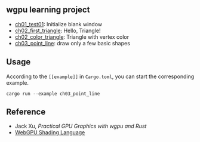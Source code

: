 ## wgpu learning project

- [ch01_test01](examples/ch01/test01.rs): Initialize blank window
- [ch02_first_triangle](examples/ch02/first_triangle.rs): Hello, Triangle!
- [ch02_color_triangle](examples/ch02/triangle_vertex_color.rs): Triangle with vertex color
- [ch03_point_line](examples/ch03/point_line.rs): draw only a few basic shapes

## Usage

According to the `[[example]]` in `Cargo.toml`, you can start the corresponding example.

```shell
cargo run --example ch03_point_line
```

## Reference

- Jack Xu, _Practical GPU Graphics with wgpu and Rust_
- [WebGPU Shading Language](https://www.w3.org/TR/WGSL/)
